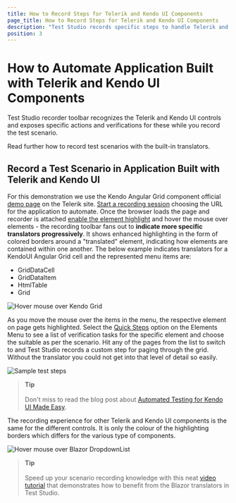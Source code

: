 ```yaml
---
title: How to Record Steps for Telerik and Kendo UI Components 
page_title: How to Record Steps for Telerik and Kendo UI Components
description: "Test Studio records specific steps to handle Telerik and Kendo UI Components. Find out how to record test scenarios in applications built with the Telerik and Kendo controls. Find out how to automate specific actions for Telerik and Kendo UI Components "
position: 3
---
```

# How to Automate Application Built with Telerik and Kendo UI Components

Test Studio recorder toolbar recognizes the Telerik and Kendo UI controls and exposes specific actions and verifications for these while you record the test scenario.

Read further how to record test scenarios with the built-in translators.

## Record a Test Scenario in Application Built with Telerik and Kendo UI

For this demonstration we use the Kendo Angular Grid component official <a href="https://www.telerik.com/kendo-angular-ui/components/grid/" target="_blank">demo page</a> on the Telerik site. <a href="/automated-tests/recording/overview" target="_blank">Start a recording session</a> choosing the URL for the application to automate. Once the browser loads the page and recorder is attached <a href="/automated-tests/recording/hover-over-highlighting#enable-or-disable-highlighting-of-elements" target="_blank">enable the element highlight</a> and hover the mouse over elements - the recording toolbar fans out to __indicate more specific translators progressively__. It shows enhanced highlighting in the form of colored borders around a "translated" element, indicating how elements are contained within one another. The below example indicates translators for a KendoUI Angular Grid cell and the represented menu items are:

* GridDataCell
* GridDataItem
* HtmlTable
* Grid

![Hover mouse over Kendo Grid][0]

As you move the mouse over the items in the menu, the respective element on page gets highlighted. Select the <a href="/features/verifications/quick-verification" target="_blank">Quick Steps</a> option on the Elements Menu to see a list of verification tasks for the specific element and choose the suitable as per the scenario. Hit any of the pages from the list to switch to and Test Studio records a custom step for paging through the grid. Without the translator you could not get into that level of detail so easily.

![Sample test steps][1]

> __Tip__
><br>
><br>
> Don't miss to read the blog post about <a href="https://www.telerik.com/blogs/automated-testing-of-kendo-ui-made-easy" target="_blank">Automated Testing for Kendo UI Made Easy</a>.

The recording experience for other Telerik and Kendo UI components is the same for the different controls. It is only the colour of the highlighting borders which differs for the various type of components.

![Hover mouse over Blazor DropdownList][2]

> __Tip__
><br>
><br>
> Speed up your scenario recording knowledge with this neat <a href="https://www.telerik.com/videos/teststudio/getting-started-with-using-the-test-studio-translators-for-telerik-ui-for-blazor" target="_blank">video tutorial</a> that demonstrates how to benefit from the Blazor translators in Test Studio.

[0]: /img/automated-tests/recording/recording-translators/highlight-components.gif
[1]: /img/automated-tests/recording/recording-translators/fig1.png
[2]: /img/automated-tests/recording/recording-translators/fig2.png
